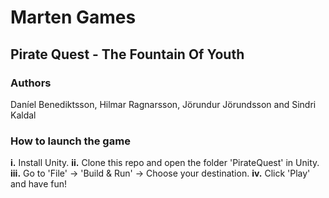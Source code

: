 # Marten Games
## Pirate Quest - The Fountain Of Youth

### Authors
Daníel Benediktsson, Hilmar Ragnarsson, Jörundur Jörundsson and Sindri Kaldal

### How to launch the game
**i.** Install Unity.
**ii.** Clone this repo and open the folder 'PirateQuest' in Unity.
**iii.** Go to 'File' -> 'Build & Run' -> Choose your destination.
**iv.** Click 'Play' and have fun!
